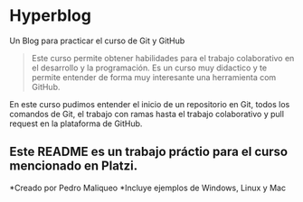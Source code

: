 # Hyperblog

Un Blog para practicar el curso de Git y GitHub 

>Este curso permite obtener habilidades para el trabajo colaborativo en el desarrollo y la programación. Es un curso muy didactico y te permite entender de forma muy interesante una herramienta com GitHub.

En este curso pudimos entender el inicio de un repositorio en Git, todos los comandos de Git, el trabajo con ramas hasta el trabajo colaborativo y pull request en la plataforma de GitHub.

## **Este README es un trabajo práctio para el curso mencionado en Platzi.**

*Creado por Pedro Maliqueo
*Incluye ejemplos de Windows, Linux y Mac